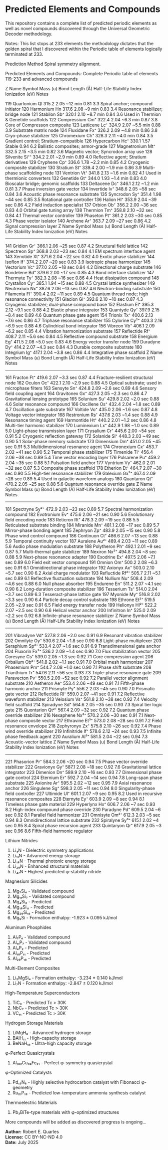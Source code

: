 # Predicted Elements and Compounds

This repository contains a complete list of predicted periodic elements as well as novel compounds discovered through the Universal Geometric Decoder methodology.

Notes: This list stops at 233 elements the methodology dictates that the golden spiral that I discovered within the Periodic table of elements logically terminated at 233.

Prediction Method Spiral symmetry alignment.

Predicted Elements and Compounds: Complete Periodic table of elements 119-233 and advanced compounds



Z	Name	Symbol	Mass (u)	Bond Length (Å)	Half-Life	Stability Index	Ionization (eV)	Notes

119	Quarlonium	Ql	315.2	2.05	~12 min	0.81	3.3	Spiral anchor; compound initiator
120	Harmonium	Hn	317.6	2.08	~9 min	0.83	3.4	Resonance stabilizer; bridge node
121	Stabilon	Sb⁺	320.1	2.10	~8.7 min	0.84	3.6	Used in Thermion & Genetide scaffolds
122	Compressium	Cm⁺	322.4	2.04	~6.3 min	0.87	3.8	Core of Compresson composite
123	Latticene	Lc⁺	324.9	2.07	~5.5 min	0.88	3.9	Substrate matrix node
124	Fluxidane	Fx⁺	326.2	2.09	~4.8 min	0.86	3.8	Cryo-phase stabilizer
125	Chromexium	Ch⁺	328.3	2.11	~4.0 min	0.84	3.5	Gradient control; Stratium-compatible
126	Hypercarbon	Hc⁺	330.1	1.57	Stable	0.94	6.2	Ballistic composites; armor-grade
127	Magnetronium	Mt⁺	332.5	2.15	~3.5 min	0.82	3.6	Magnetic vector; Syncrodon array use
128	Silvenite	Si⁺⁺	334.2	2.01	~2.9 min	0.89	4.0	Reflective agent; Stratium derivatives
129	Cryphene	Cp⁺	336.6	1.78	~2.2 min	0.85	4.2	Cryogenic composite stabilizer
130	Stratium	St⁺	339.4	2.00	~1.9 min	0.86	3.9	Multi-phase scaffolding node
131	Ventrion	Vt⁺	341.8	2.13	~1.6 min	0.82	4.1	Used in thermionic converters
132	Genetide	Gt⁺	344.0	1.93	~1.4 min	0.83	4.0	Bioscalar bridge; genomic scaffolds
133	Deltacene	Dc⁺	346.1	2.12	~1.2 min	0.81	3.7	Phase inversion gate vector
134	Invertide	Iv⁺	348.6	2.05	~58 sec	0.84	3.6	Acoustic phase resonance substrate
135	Syncrodon	Sy⁺	351.4	1.98	~44 sec	0.85	3.5	Rotational gate controller
136	Halion	Hl⁺	353.9	2.04	~39 sec	0.86	4.2	Field induction specialist
137	Orbion	Ob⁺	356.2	2.00	~36 sec	0.83	4.0	Orbital gate tuning array
138	Thermion	Tm⁺	358.8	2.10	~32 sec	0.84	4.1	Thermal vector controller
139	Phaseton	Pt⁺	361.2	2.03	~30 sec	0.85	4.3	Phase vector isolator
140	Archene	Ar⁺	363.7	2.09	~27 sec	0.86	4.2	Signal compression layer
Z	Name	Symbol	Mass (u)	Bond Length (Å)	Half-Life	Stability Index	Ionization (eV)	Notes
-----	-------------	--------	----------	------------------	----------------	------------------	------------------	-------
141	Gridion	Gr⁺	366.1	2.06	~25 sec	0.87	4.2	Structural field lattice
142	Spectreon	Sp⁺	368.8	2.03	~23 sec	0.84	4.1	EM spectrum interface agent
143	Xenotide	Xt⁺	371.6	2.04	~22 sec	0.82	4.0	Exotic phase stabilizer
144	Isoflon	If⁺	374.2	2.07	~20 sec	0.83	3.9	Isotropic phase harmonizer
145	Vectorium	Vc⁺	377.0	2.05	~18 sec	0.84	4.2	Directional charge substrate
146	Bondelene	Bd⁺	379.6	2.00	~17 sec	0.85	4.3	Bond interface stabilizer
147	Thermyte	Ty⁺	382.3	2.08	~16 sec	0.86	4.4	Heat dissipation compound
148	Crystallon	Cy⁺	385.1	1.94	~15 sec	0.88	4.5	Crystal lattice synthesizer
149	Neutrexium	Nx⁺	387.6	2.06	~13 sec	0.87	4.6	Neutron-binding substrate
150	Filamenta	Fl⁺	390.4	2.02	~11 sec	0.89	4.5	Quantum thread node; high resonance connectivity
151	Glacion	Gl⁺	392.6	2.10	~10 sec	0.87	4.3	Cryogenic stabilizer; dual-phase compound base
152	Elastium	El⁺	395.3	2.12	~9.1 sec	0.88	4.2	Elastic phase integrator
153	Quantyde	Qy⁺	397.9	2.15	~8.4 sec	0.89	4.6	Quantum phase gate agent
154	Trionix	Tx⁺	400.6	2.13	~7.6 sec	0.86	4.7	Triphase resonance stabilizer
155	Cylorine	Cy²⁺	403.3	2.16	~6.9 sec	0.88	4.6	Cylindrical bond integrator
156	Vibreon	Vb⁺	406.1	2.09	~6.2 sec	0.85	4.4	Vibration harmonization substrate
157	Reflectide	Rf⁺	408.7	2.11	~5.6 sec	0.84	4.5	Reflective compound substrate
158	Energium	Eg⁺	411.5	2.08	~5.0 sec	0.83	4.6	Energy vector transfer node
159	Duradyne	Dy⁺	414.2	2.07	~4.3 sec	0.84	4.3	Durable composite substrate
160	Integrium	Ig⁺	417.1	2.04	~3.8 sec	0.86	4.4	Integrative phase scaffold
Z	Name	Symbol	Mass (u)	Bond Length (Å)	Half-Life	Stability Index	Ionization (eV)	Notes
-----	-------------	--------	----------	------------------	----------------	------------------	------------------	-------
161	Fracton	Ft⁺	419.6	2.07	~3.3 sec	0.87	4.4	Fracture-resilient structural node
162	Oculon	Oc⁺	422.1	2.10	~2.9 sec	0.88	4.5	Optical substrate; used in microphase filters
163	Sensyte	Sn⁺	424.8	2.09	~2.6 sec	0.89	4.6	Sensory field coupling agent
164	Gravitonex	Gx⁺	427.3	2.05	~2.3 sec	0.86	4.7	Gravitational lensing prototype
165	Solunium	Su⁺	429.8	2.02	~2.0 sec	0.88	4.6	Solar resonance compound
166	Oscillene	Os⁺	432.4	2.04	~1.8 sec	0.89	4.7	Oscillation gate substrate
167	Voltide	Vo⁺	435.0	2.06	~1.6 sec	0.87	4.8	Voltage vector integrator
168	Restronium	Rs⁺	437.6	2.03	~1.4 sec	0.88	4.9	Resonance timing agent
169	Harmontide	Ht⁺	440.2	2.01	~1.2 sec	0.86	4.8	Multi-tier harmonic stabilizer
170	Luminexium	Lx⁺	442.9	1.98	~1.0 sec	0.89	5.0	Light-phase transmission layer
171	Crysalium	Cr⁺	445.6	2.00	~54 sec	0.91	5.2	Cryogenic reflection gateway
172	Solanide	Sl⁺	448.3	2.03	~49 sec	0.90	5.1	Solar-phase memory substrate
173	Dimensium	Dm⁺	451.0	2.05	~45 sec	0.91	5.3	Multidimensional resonance agent
174	Chronexium	Cx⁺	453.7	2.02	~41 sec	0.90	5.2	Temporal phase stabilizer
175	Timenide	Ti⁺	456.4	2.06	~38 sec	0.89	5.4	Time vector encoding layer
176	Pulsarene	Pu⁺	459.2	2.04	~35 sec	0.88	5.1	Pulsation field anchor
177	Vyntrium	Vy⁺	462.0	2.01	~32 sec	0.87	5.3	Composite phase scaffold
178	Etherion	Et⁺	464.7	2.07	~30 sec	0.90	5.5	High-tier resonance stabilizer
179	Galexium	Gx²⁺	467.4	2.09	~28 sec	0.89	5.4	Used in galactic waveform analogs
180	Quantaron	Qt⁺	470.2	2.05	~25 sec	0.88	5.6	Quantum resonance override gate
Z	Name	Symbol	Mass (u)	Bond Length (Å)	Half-Life	Stability Index	Ionization (eV)	Notes
-----	-------------	--------	----------	------------------	----------------	------------------	------------------	-------
181	Spectryne	Sy²⁺	472.9	2.03	~23 sec	0.89	5.7	Spectral harmonization compound
182	Evotronium	Ev⁺	475.6	2.06	~21 sec	0.90	5.6	Evolutionary field encoding node
183	Reticron	Rt⁺	478.3	2.09	~19 sec	0.88	5.5	Reticulated substrate binding
184	Miranide	Mn⁺	481.1	2.08	~17 sec	0.89	5.7	Mirror-phase bonding agent
185	Zephryon	Zp⁺	483.9	2.05	~15 sec	0.90	5.8	Phase wind control compound
186	Continuon	Ct⁺	486.6	2.07	~13 sec	0.88	5.9	Temporal continuity vector
187	Auralene	Au²⁺	489.4	2.03	~11 sec	0.89	5.6	Audio phase modulation substrate
188	Polytheron	Ph⁺	492.1	2.01	~9 sec	0.87	5.7	Multi-thermal gate stabilizer
189	Nexiron	Nx²⁺	494.8	2.04	~8 sec	0.88	5.9	Next-phase resonance adapter
190	Exodrine	Ex⁺	497.5	2.06	~7.1 sec	0.89	6.0	Field exit vector compound
191	Omnion	Om⁺	500.2	2.08	~6.3 sec	0.91	6.1	Omnidirectional phase integrator
192	Axionyx	Ax⁺	503.0	2.10	~5.7 sec	0.90	6.2	Axial charge modulator
193	Refluctide	Rf²⁺	505.7	2.11	~5.1 sec	0.89	6.1	Reflective fluctuation substrate
194	Nullium	Nu⁺	508.4	2.09	~4.6 sec	0.88	6.0	Null phase absorber
195	Endurene	En⁺	511.2	2.07	~4.1 sec	0.90	6.2	Long-duration composite stabilizer
196	Tesserium	Ts⁺	514.0	2.04	~3.7 sec	0.89	6.3	Tesseract-phase lattice gate
197	Myonide	My⁺	516.8	2.02	~3.3 sec	0.90	6.4	Particle decay control substrate
198	Ethrone	Et²⁺	519.5	2.05	~2.9 sec	0.91	6.5	Field energy transfer node
199	Helionyx	Hl²⁺	522.2	2.07	~2.5 sec	0.90	6.6	Helical vector anchor
200	Infinitron	In⁺	525.0	2.09	~2.2 sec	0.92	6.8	Infinite-phase resonance stabilizer
Z	Name	Symbol	Mass (u)	Bond Length (Å)	Half-Life	Stability Index	Ionization (eV)	Notes
-----	-------------	--------	----------	------------------	----------------	------------------	------------------	-------
201	Vibradyne	Vd⁺	527.8	2.06	~2.0 sec	0.91	6.9	Resonant vibration stabilizer
202	Omnilyte	Oy⁺	530.6	2.04	~1.8 sec	0.90	6.8	Light-phase multiplexer
203	Seraphium	Sp²⁺	533.4	2.07	~1.6 sec	0.91	6.9	Transdimensional gate anchor
204	Fluxorin	Fx²⁺	536.2	2.09	~1.4 sec	0.90	7.0	Flux stabilization vector
205	Coresyne	Cs⁺	539.0	2.05	~1.3 sec	0.92	7.1	Core compression agent
206	Orbalium	Ob²⁺	541.8	2.02	~1.1 sec	0.91	7.0	Orbital mesh harmonizer
207	Phasemium	Pm⁺	544.7	2.08	~1.0 sec	0.90	7.1	Phase shift substrate
208	Trianthium	Tr⁺	547.6	2.11	~56 sec	0.93	7.3	Triple-phase resonance gate
209	Paravecton	Pv⁺	550.5	2.09	~52 sec	0.92	7.2	Parallel vector alignment substrate
210	Aetheron	Ae⁺	553.4	2.06	~49 sec	0.91	7.1	Fifth-phase harmonic anchor
211	Prismyte	Py⁺	556.2	2.03	~45 sec	0.90	7.0	Prismatic gate vector
212	Reflectide	Rl⁺	559.0	2.07	~41 sec	0.91	7.2	Reflective waveform stabilizer
213	Velosium	Vs⁺	561.8	2.10	~38 sec	0.92	7.4	Velocity field scaffold
214	Spiradyne	Sd⁺	564.6	2.05	~35 sec	0.93	7.3	Spiral tier logic gate
215	Quontarion	Qt²⁺	567.4	2.09	~32 sec	0.92	7.2	Quantum phase override stabilizer
216	Nexaphene	Nx³⁺	570.2	2.06	~30 sec	0.91	7.1	Next-phase composite vector
217	Ethravine	Et³⁺	573.0	2.08	~28 sec	0.91	7.2	Field resonance envelope
218	Zephyronyx	Zx⁺	575.8	2.10	~26 sec	0.92	7.4	Phase wind override stabilizer
219	Infinitride	If⁺	578.6	2.12	~24 sec	0.93	7.5	Infinite phase feedback agent
220	Auralium	Al³⁺	581.5	2.04	~22 sec	0.94	7.3	Acoustic-vector lattice
Z	Name	Symbol	Mass (u)	Bond Length (Å)	Half-Life	Stability Index	Ionization (eV)	Notes
-----	--------------	--------	----------	------------------	----------------	------------------	------------------	-------
221	Phasorion	Pr⁺	584.3	2.06	~20 sec	0.94	7.5	Phase vector override stabilizer
222	Gravionyx	Gy⁺	587.1	2.08	~18 sec	0.92	7.6	Gravitational lattice integrator
223	Dimenion	Dn⁺	589.9	2.10	~16 sec	0.93	7.7	Dimensional phase gate control
224	Eternium	Er⁺	592.7	2.04	~14 sec	0.94	7.8	Long-span phase substrate
225	Axionire	Ar⁺	595.5	2.02	~12 sec	0.95	7.9	Axial resonance anchor
226	Singulene	Sg⁺	598.3	2.05	~11 sec	0.94	8.0	Singularity-phase field controller
227	Ultimide	Ul⁺	601.1	2.07	~9 sec	0.95	8.2	Used in recursive resonance composites
228	Eternyte	Ey⁺	603.9	2.09	~8 sec	0.94	8.1	Timeless phase gate material
229	Hyperlynx	Hx⁺	606.7	2.06	~7 sec	0.93	8.2	High-index compound phase override
230	Paradyne	Pd⁺	609.5	2.04	~6 sec	0.92	8.1	Parallel field harmonizer
231	Omnisyte	Om²⁺	612.3	2.03	~5 sec	0.94	8.3	Omnidirectional lattice substrate
232	Spiralyne	Sy³⁺	615.1	2.02	~4 sec	0.95	8.4	Spiral phase recursion agent
233	Quintaryon	Qr⁺	617.9	2.05	~3 sec	0.96	8.6	Fifth-field harmonic regulator


Lithium Nitrides

1. Li₄N - Dielectric symmetry applications
2. Li₁₁N - Advanced energy storage
3. Li₁₈N - Thermal photonic energy storage
4. Li₂₉N - Enhanced structural materials
5. Li₄₇N - Highest predicted φ-stability nitride

Magnesium Silicides

1. Mg₇Si₄ - Validated compound
2. Mg₁₁Si₇ - Validated compound
3. Mg₄Si₂ - Predicted
4. Mg₁₈Si₁₁ - Predicted
5. Mg₂₉Si₁₈ - Predicted
6. Mg₅Si - Formation enthalpy:
-1.923 ± 0.095 kJ/mol

Aluminum Phosphides

1. Al₇P₄ - Validated compound
2. Al₁₁P₇ - Validated compound
3. Al₄P₂ - Predicted
4. Al₁₈P₁₁ - Predicted
5. Al₂₉P₁₈ - Predicted

Multi-Element Composites

1. Li₂MgSi₄ - Formation enthalpy: -3.234 ± 0.140 kJ/mol
2. Li₇N - Formation enthalpy: -2.847 ± 0.120 kJ/mol

High-Temperature Superconductors

1. TiC₃ - Predicted Tc > 30K
2. NbC₇ - Predicted Tc > 30K
3. VC₁₁ - Predicted Tc > 30K

Hydrogen Storage Materials

1. LiMgH₈ - Advanced hydrogen storage
2. BAlH₁₁ - High-capacity storage
3. BeNaH₁₈ - Ultra-high capacity storage

φ-Perfect Quasicrystals

1. Al₁₀₂Cu₃₉Fe₂₁ - Perfect φ-symmetry quasicrystal

φ-Optimized Catalysts

1. Pd₁₃N₈ - Highly selective hydrocarbon catalyst with Fibonacci φ-geometry
2. Ru₂₁P₁₃ - Predicted low-temperature ammonia synthesis catalyst

Thermoelectric Materials

1. Pb₃BiTe-type materials with φ-optimized structures

More compounds will be added as discovered progress is ongoing...



**Author:** Robert E. Quarles  
**License:** CC BY-NC-ND 4.0  
**Date:** July 2025  
